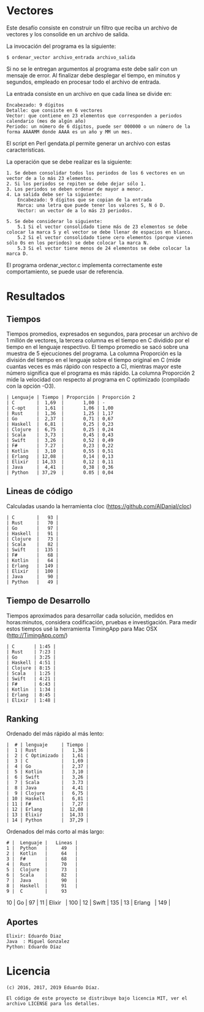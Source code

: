 # Vectores

Este desafío consiste en construir un filtro que reciba un archivo de vectores y los consolide en un archivo de salida.

La invocación del programa es la siguiente:

    $ ordenar_vector archivo_entrada archivo_salida

Si no se le entregan argumentos al programa este debe salir con un mensaje de error.
Al finalizar debe desplegar el tiempo, en minutos y segundos, empleado en procesar todo el archivo de entrada.

La entrada consiste en un archivo en que cada línea se divide en:

    Encabezado: 9 dígitos
    Detalle: que consiste en 6 vectores
    Vector: que contiene en 23 elementos que corresponden a periodos calendario (mes de algún año)
    Periodo: un número de 6 dígitos, puede ser 000000 o un número de la forma AAAAMM donde AAAA es un año y MM un mes.

El script en Perl gendata.pl permite generar un archivo con estas características.

La operación que se debe realizar es la siguiente:

    1. Se deben consolidar todos los periodos de los 6 vectores en un vector de a lo más 23 elementos.
    2. Si los periodos se repiten se debe dejar sólo 1.
    3. Los periodos se deben ordenar de mayor a menor.
    4. La salida debe ser la siguiente:
        Encabezado: 9 dígitos que se copian de la entrada
        Marca: una letra que puede tener los valores S, N ó D.
        Vector: un vector de a lo más 23 periodos.

    5. Se debe considerar lo siguiente:
        5.1 Si el vector consolidado tiene más de 23 elementos se debe colocar la marca S y el vector se debe llenar de espacios en blanco.
        5.2 Si el vector consolidado tiene cero elementos (porque vienen sólo 0s en los periodos) se debe colocar la marca N.
        5.3 Si el vector tiene menos de 24 elementos se debe colocar la marca D.

El programa ordenar_vector.c implementa correctamente este comportamiento, se puede usar de referencia.


# Resultados

## Tiempos

Tiempos promedios, expresados en segundos, para procesar un archivo de 1 millón de vectores, la tercera columna es el tiempo en C dividido por el tiempo en el lenguaje respectivo. El tiempo promedio se sacó sobre una muestra de 5 ejecuciones del programa. La columna Proporción es la división del tiempo en el lenguaje sobre el tiempo original en C (mide cuantas veces es más rápido con respecto a C), mientras mayor este número significa que el programa es más rápido. La columna Proporción 2 mide la velocidad con respecto al programa en C optimizado (compilado con la opción -O3).

    | Lenguaje | Tiempo | Proporción | Proporción 2
    | C        |  1,69  |       1,00 | -
    | C-opt    |  1,61  |       1,06 | 1,00
    | Rust     |  1,36  |       1,25 | 1,17
    | Go       |  2,37  |       0,71 | 0,67
    | Haskell  |  6,81  |       0,25 | 0,23
    | Clojure  |  6,75  |       0,25 | 0,24
    | Scala    |  3,73  |       0,45 | 0,43
    | Swift    |  3,26  |       0,52 | 0,49
    | F#       |  7.27  |       0,23 | 0,22
    | Kotlin   |  3,10  |       0,55 | 0,51
    | Erlang   | 12,08  |       0,14 | 0,13
    | Elixir   | 14,33  |       0,12 | 0,11
    | Java     |  4,41  |       0,38 | 0,36
    | Python   | 37,29  |       0.05 | 0,04

## Lineas de código

Calculadas usando la herramienta cloc (https://github.com/AlDanial/cloc)

    | C        |   93 |
    | Rust     |   70 |
    | Go       |   97 |
    | Haskell  |   91 |
    | Clojure  |   73 | 
    | Scala    |   82 | 
    | Swift    |  135 |
    | F#       |   68 |
    | Kotlin   |   64 |
    | Erlang   |  149 |
    | Elixir   |  100 |
    | Java     |   90 |
    | Python   |   49 |

## Tiempo de Desarrollo

Tiempos aproximados para desarrollar cada solución, medidos en horas:minutos, considera codificación, pruebas e investigación.
Para medir estos tiempos usé la herramienta TimingApp para Mac OSX (http://TimingApp.com/)

    | C       | 1:45 |
    | Rust    | 7:23 |
    | Go      | 3:25 |
    | Haskell | 4:51 |
    | Clojure | 8:15 |
    | Scala   | 1:25 |
    | Swift   | 4:21 |
    | F#      | 6:43 |
    | Kotlin  | 1:34 |
    | Erlang  | 8:45 |
    | Elixir  | 1:48 |

## Ranking

Ordenado del más rápido al más lento:

    |  # | lenguaje     | Tiempo |
    |  1 | Rust         |   1,36 |
    |  2 | C Optimizado |   1,61 |
    |  3 | C            |   1,69 |
    |  4 | Go           |   2,37 |
    |  5 | Kotlin       |   3,10 |
    |  6 | Swift        |   3,26 |
    |  7 | Scala        |   3.73 |
    |  8 | Java         |   4,41 |
    |  9 | Clojure      |   6,75 |
    | 10 | Haskell      |   6,81 |
    | 11 | F#           |   7,27 |
    | 12 | Erlang       |  12,08 |
    | 13 | Elixir       |  14,33 |
    | 14 | Python       |  37,29 |

Ordenados del más corto al más largo:

    # |  Lenguaje |   Lineas |
    1 |  Python   |     49   |
    2 |  Kotlin   |     64   |   
    3 |  F#       |     68   |
    4 |  Rust     |     70   |
    5 |  Clojure  |     73   |
    6 |  Scala    |     82   |
    7 |  Java     |     90   |
    8 |  Haskell  |     91   |
    9 |  C        |     93
   10 |  Go       |     97   |
   11 |  Elixir   |    100   |
   12 |  Swift    |    135   |
   13 |  Erlang   |    149   |

## Aportes

    Elixir: Eduardo Diaz
    Java  : Miguel Gonzalez
    Python: Eduardo Díaz

# Licencia

	(c) 2016, 2017, 2019 Eduardo Díaz.

	El código de este proyecto se distribuye bajo licencia MIT, ver el archivo LICENSE para los detalles.


